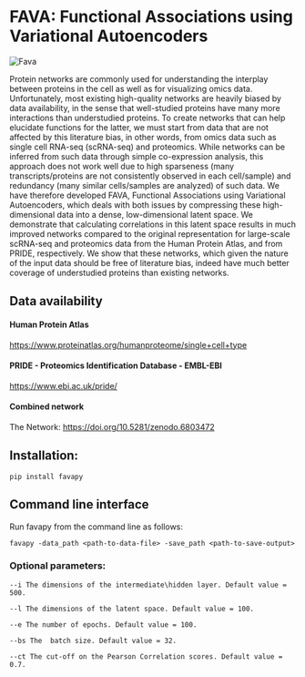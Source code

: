 # FAVA: Functional Associations using Variational Autoencoders
![Fava](https://user-images.githubusercontent.com/81096946/177743627-2e6a7447-3fc1-48a8-a6bb-003a3ace223a.png)

Protein networks are commonly used for understanding the interplay between proteins in the cell as well as for visualizing omics data. Unfortunately, most existing high-quality networks are heavily biased by data availability, in the sense that well-studied proteins have many more interactions than understudied proteins. To create networks that can help elucidate functions for the latter, we must start from data that are not affected by this literature bias, in other words, from omics data such as single cell RNA-seq (scRNA-seq) and proteomics. While networks can be inferred from such data through simple co-expression analysis, this approach does not work well due to high sparseness (many transcripts/proteins are not consistently observed in each cell/sample) and redundancy (many similar cells/samples are analyzed) of such data. We have therefore developed FAVA, Functional Associations using Variational Autoencoders, which deals with both issues by compressing these high-dimensional data into a dense, low-dimensional latent space. We demonstrate that calculating correlations in this latent space results in much improved networks compared to the original representation for large-scale scRNA-seq and proteomics data from the Human Protein Atlas, and from PRIDE, respectively. We show that these networks, which given the nature of the input data should be free of literature bias, indeed have much better coverage of understudied proteins than existing networks.


## Data availability
#### Human Protein Atlas
https://www.proteinatlas.org/humanproteome/single+cell+type 

#### PRIDE - Proteomics Identification Database - EMBL-EBI
https://www.ebi.ac.uk/pride/ 

#### Combined network
The Network: https://doi.org/10.5281/zenodo.6803472 


## Installation:
`pip install favapy`

## Command line interface
Run favapy from the command line as follows:

`favapy -data_path <path-to-data-file> -save_path <path-to-save-output>`


### Optional parameters:

`--i The dimensions of the intermediate\hidden layer. Default value = 500.`

`--l The dimensions of the latent space. Default value = 100.`

`--e The number of epochs. Default value = 100.`

`--bs The  batch size. Default value = 32.`

`--ct The cut-off on the Pearson Correlation scores. Default value = 0.7.`




